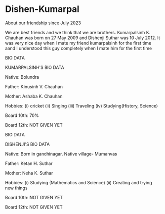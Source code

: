 # Dishen-Kumarpal
About our friendship since July 2023

We are best friends and we think that we are brothers. Kumarpalsinh K. Chauhan was born on 27 May 2009 and Dishenji Suthar was 10 July 2012.
It was very nice day when I mate my friend kumarpalsinh for the first time aand I understood this guy completely when I mate him for the first time

BIO DATA

KUMARPALSINH'S BIO DATA

Native: Bolundra

Father: Kinusinh V. Chauhan

Mother: Ashaba K. Chauhan

Hobbies: (i) cricket
         (ii) Singing 
         (iii) Traveling
         (iv) Studying(History, Science)

Board 10th: 70%

Board 12th: NOT GIVEN YET




BIO DATA

DISHENJI'S BIO DATA

Native: Born in gandhinagar. Native village- Mumanvas

Father: Ketan H. Suthar

Mother: Neha K. Suthar

Hobbies: (i) Studying (Mathematics and Science)
         (ii) Creating and trying new things

Board 10th: NOT GIVEN YET

Board 12th: NOT GIVEN YET
